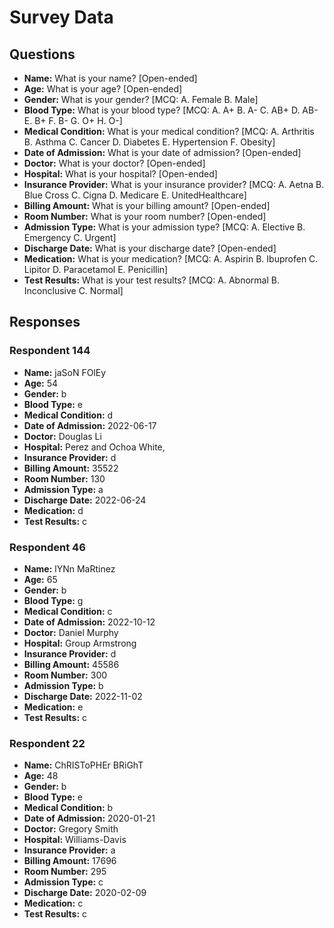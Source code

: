 # Survey Data

## Questions

- **Name:** What is your name? [Open-ended]
- **Age:** What is your age? [Open-ended]
- **Gender:** What is your gender? [MCQ: A. Female B. Male]
- **Blood Type:** What is your blood type? [MCQ: A. A+ B. A- C. AB+ D. AB- E. B+ F. B- G. O+ H. O-]
- **Medical Condition:** What is your medical condition? [MCQ: A. Arthritis B. Asthma C. Cancer D. Diabetes E. Hypertension F. Obesity]
- **Date of Admission:** What is your date of admission? [Open-ended]
- **Doctor:** What is your doctor? [Open-ended]
- **Hospital:** What is your hospital? [Open-ended]
- **Insurance Provider:** What is your insurance provider? [MCQ: A. Aetna B. Blue Cross C. Cigna D. Medicare E. UnitedHealthcare]
- **Billing Amount:** What is your billing amount? [Open-ended]
- **Room Number:** What is your room number? [Open-ended]
- **Admission Type:** What is your admission type? [MCQ: A. Elective B. Emergency C. Urgent]
- **Discharge Date:** What is your discharge date? [Open-ended]
- **Medication:** What is your medication? [MCQ: A. Aspirin B. Ibuprofen C. Lipitor D. Paracetamol E. Penicillin]
- **Test Results:** What is your test results? [MCQ: A. Abnormal B. Inconclusive C. Normal]

## Responses

### Respondent 144

- **Name:** jaSoN FOlEy
- **Age:** 54
- **Gender:** b
- **Blood Type:** e
- **Medical Condition:** d
- **Date of Admission:** 2022-06-17
- **Doctor:** Douglas Li
- **Hospital:** Perez and Ochoa White,
- **Insurance Provider:** d
- **Billing Amount:** 35522
- **Room Number:** 130
- **Admission Type:** a
- **Discharge Date:** 2022-06-24
- **Medication:** d
- **Test Results:** c

### Respondent 46

- **Name:** lYNn MaRtinez
- **Age:** 65
- **Gender:** b
- **Blood Type:** g
- **Medical Condition:** c
- **Date of Admission:** 2022-10-12
- **Doctor:** Daniel Murphy
- **Hospital:** Group Armstrong
- **Insurance Provider:** d
- **Billing Amount:** 45586
- **Room Number:** 300
- **Admission Type:** b
- **Discharge Date:** 2022-11-02
- **Medication:** e
- **Test Results:** c

### Respondent 22

- **Name:** ChRISToPHEr BRiGhT
- **Age:** 48
- **Gender:** b
- **Blood Type:** e
- **Medical Condition:** b
- **Date of Admission:** 2020-01-21
- **Doctor:** Gregory Smith
- **Hospital:** Williams-Davis
- **Insurance Provider:** a
- **Billing Amount:** 17696
- **Room Number:** 295
- **Admission Type:** c
- **Discharge Date:** 2020-02-09
- **Medication:** c
- **Test Results:** c

